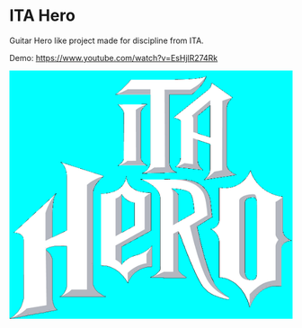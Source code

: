 # ITA Hero

Guitar Hero like project made for discipline from ITA.

Demo: https://www.youtube.com/watch?v=EsHjlR274Rk

![Beautiful Logo](https://raw.githubusercontent.com/victorges/itahero/master/Image/Ita%20Hero.png "ITA Hero")
